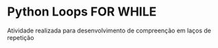 # Python Loops FOR WHILE
 Atividade realizada para desenvolvimento de compreenção em laços de repetição
